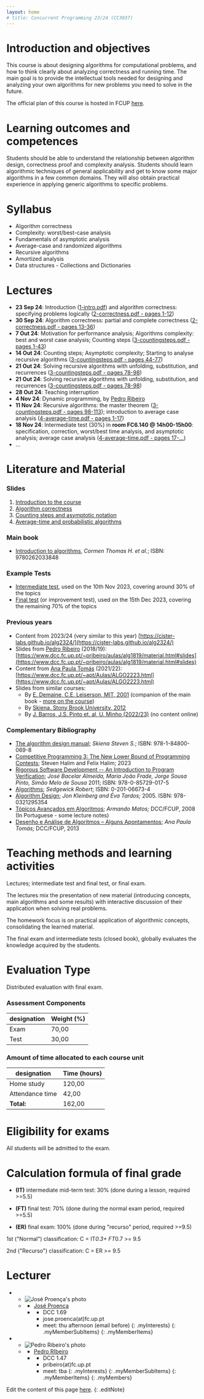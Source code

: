 ```yaml
---
layout: home
# title: Concurrent Programming 23/24 (CC3037)
---
```



<h1>Introduction and objectives </h1>

This course is about designing algorithms for computational problems, and how to think clearly about analyzing correctness and running time. The main goal is to provide the intellectual tools needed for designing and analyzing your own algorithms for new problems you need to solve in the future.

The official plan of this course is hosted in FCUP [here](https://sigarra.up.pt/fcup/pt/ucurr_geral.ficha_uc_view?pv_ocorrencia_id=547968).

# Learning outcomes and competences

Students should be able to understand the relationship between algorithm design, correctness proof and complexity analysis. Students should learn algorithmic techniques of general applicability and get to know some major algorithms in a few common domains. They will also obtain practical experience in applying generic algorithms to specific problems.

# Syllabus

- Algorithm correctness
- Complexity: worst/best-case analysis
- Fundamentals of asymptotic analysis
- Average-case and randomized algorithms
- Recursive algorithms
- Amortized analysis
- Data structures - Collections and Dictionaries

<!-- - Graph traversals and Dynamic programming -->
<!-- - Fundamentals of NP-completeness -->

<!-- - Sorting algorithms (after rec. alg. -->


<!-- - Fundamentals of asymptotic analysis
- Divide and conquer design pattern and how to solve recurrences
- Amortized analysis
- Probabilistic analysis and randomized algorithms
- Linear sorting and selection algorithms
- Greedy and dynamic programming design patterns
- Fundamentals of NP-completeness
- Introduction to approximation algorithms and parameterized algorithms
- Applications and some classical algorithms (e.g. graph algorithms, string matching algorithms, geometric algorithms) 
-->

# Lectures

- __23 Sep 24__: Introduction ([1-intro.pdf](slides/1-intro.pdf)) and algorithm correctness: specifying problems logically ([2-correctness.pdf - pages 1-12](slides/2-correctness.pdf))
- __30 Sep 24__: Algorithm correctness: partial and complete correctness ([2-correctness.pdf - pages 13-36](slides/2-correctness.pdf))
- __7 Out 24__: Motivation for performance analysis; Algorithms complexity: best and worst case analysis; Counting steps ([3-countingsteps.pdf - pages 1-43](slides/3-countingsteps.pdf))
- __14 Out 24__: Counting steps; Asymptotic complexity; Starting to analyse recursive algorithms ([3-countingsteps.pdf - pages 44-77](slides/3-countingsteps.pdf))
- __21 Out 24__: Solving recursive algorithms with unfolding, substitution, and recurrences ([3-countingsteps.pdf - pages 78-98](slides/3-countingsteps.pdf))
- __21 Out 24__: Solving recursive algorithms with unfolding, substitution, and recurrences ([3-countingsteps.pdf - pages 78-98](slides/3-countingsteps.pdf))
- __28 Out 24__: Teaching interruption
- __4 Nov 24__: Dynamic programming, by [Pedro Ribeiro](https://www.dcc.fc.up.pt/~pribeiro/)
- __11 Nov 24__: Recursive algorithms: the master theorem ([3-countingsteps.pdf - pages 98-113](slides/3-countingsteps.pdf)); introduction to average case analysis ([4-average-time.pdf - pages 1-17](slides/4-average-time.pdf))
- __18 Nov 24__: Intermediate test (30%) in __room FC6.140 @ 14h00-15h00__: specification, correction, worst/best time analysis, and asymptotic analysis; average case analysis ([4-average-time.pdf - pages 17-...](slides/4-average-time.pdf))
- ...



<!--
- __29 Sep 23__: Algorithm correctness: partial and complete correctness ([2-correctness.pdf - pages 13-36](slides/2-correctness.pdf)); motivation for performance analysis ([3-countingsteps.pdf - pages 1-29](slides/3-countingsteps.pdf))
- __6 Oct 23__: Algorithms complexity: best and worst case analysis. Counting steps and asymptotic notation ([3-countingsteps.pdf - pages 23-63](slides/3-countingsteps.pdf))
- __13 Oct 23__: Exercises with asymptotic notation ([3-countingsteps.pdf - pages 64-66](slides/3-countingsteps.pdf)); Time complexity of recursive algorithms ([3-countingsteps.pdf - pages 67-95](slides/3-countingsteps.pdf))
- __20 Oct 23__: Exercises on the time complexity of recursive algorithms and the master theorem ([3-countingsteps.pdf - pages 96-112](slides/3-countingsteps.pdf)); Average time complexity ([4-average-time.pdf - pages 1-19](slides/4-average-time.pdf))
- __27 Oct 23__: Average time complexity and analysis of the quicksort algorithm ([4-average-time.pdf - pages 20-32](slides/4-average-time.pdf)); Randomised algorithms ([4-average-time.pdf - pages 33-40](slides/4-average-time.pdf)); Amortised analysis and the aggregate method ([5-amortised.pdf - pages 1-11](slides/5-amortised.pdf))
- __10 Nov 23__: Test (30%): 9h30-10h30 (Specification, Correction, Worst/Best time analysis, Asymptotic analysis); Rest of the lesson starts at 11h15 - Amortised analysis ([5-amortised.pdf - pages 11-26](slides/5-amortised.pdf))
- __17 Nov 23__: Amortised analysis ([5-amortised.pdf - pages 27-44](slides/5-amortised.pdf)); Data structures: sequences ([6-data-structures.pdf - pages 1-8](slides/6-data-structures.pdf))
- __24 Nov 23__: Data structures: buffers and dictionaries ([6-data-structures.pdf - pages 9-28](slides/6-data-structures.pdf))
- __1 Dec 23__: _Holiday_
- __8 Dec 23__: _Holiday_
- __15 Dec 23__: Improvement test (70%): 9h30-11h30 (focused on recursive functions, average-time, amortised time, and data structures, but all topics can be asked); no lesson after the test
 -->


# Literature and Material

### Slides
1. [Introduction to the course](slides/1-intro.pdf)
2. [Algorithm correctness](slides/2-correctness.pdf)
3. [Counting steps and asymptotic notation](slides/3-countingsteps.pdf)
4. [Average-time and probabilistic algorithms](slides/4-average-time.pdf)

<!-- 
4. [Average-time and probabilistic algorithms](slides/4-average-time.pdf)
5. [Amortised analysis](slides/5-amortised.pdf)
6. [Data structures](slides/6-data-structures.pdf)
-->

### Main book

- [Introduction to algorithms](http://catalogo.up.pt/F/-?func=find-b&local_base=FCUP&find_code=SYS&request=000287411), _Cormen Thomas H. et al._; ISBN: 9780262033848

### Example Tests

- [Intermediate test](https://cister-labs.github.io/alg2324/tests/it2324.pdf), used on the 10th Nov 2023, covering around 30% of the topics
- [Final test](https://cister-labs.github.io/alg2324/tests/ft2324.pdf) (or improvement test), used on the 15th Dec 2023, covering the remaining 70% of the topics

### Previous years

- Content from 2023/24 (very similar to this year) [https://cister-labs.github.io/alg2324/](https://cister-labs.github.io/alg2324/) 
- Slides from [Pedro Ribeiro](https://www.dcc.fc.up.pt/~pribeiro/) (2018/19): [https://www.dcc.fc.up.pt/~pribeiro/aulas/alg1819/material.html#slides](https://www.dcc.fc.up.pt/~pribeiro/aulas/alg1819/material.html#slides)
- Content from [Ana Paula Tomás]() (2021/22): [https://www.dcc.fc.up.pt/~apt/Aulas/ALGO2223.html](https://www.dcc.fc.up.pt/~apt/Aulas/ALGO2223.html)
- Slides from similar courses:
  + By [E. Demaine, C.E. Leiserson, MIT, 2001](http://www.cs.virginia.edu/~robins/cs6161/slides/Cormen_Algorithms_Slides.pdf) (companion of the main book - [more on the course](https://dspace.mit.edu/bitstream/handle/1721.1/36847/6-046JFall-2001/OcwWeb/Electrical-Engineering-and-Computer-Science/6-046JIntroduction-to-AlgorithmsFall2001/CourseHome/index.htm))
  + By [Skiena, Stony Brook University, 2012](https://www3.cs.stonybrook.edu/~algorith/video-lectures/)
  + By [J. Barros, J.S. Pinto et. al, U. Minho (2022/23)](https://www4.di.uminho.pt/~jno/sitedi/uc_J303N6.html) (no content online)
  
<!-- also companion slides, structured by lecture:
  https://dspace.mit.edu/bitstream/handle/1721.1/36847/6-046JFall-2001/OcwWeb/Electrical-Engineering-and-Computer-Science/6-046JIntroduction-to-AlgorithmsFall2001/LectureNotes/index.htm -->

### Complementary Bibliography

- [The algorithm design manual;](https://www.algorist.com) _Skiena Steven S._;  ISBN: 978-1-84800-069-8
- [Competitive Programming 3: The New Lower Bound of Programming Contests](https://sites.google.com/site/stevenhalim/); Steven Halim and Felix Halim; 2023
- [Rigorous Software Development -- An Introduction to Program Verification](https://link.springer.com/book/10.1007/978-0-85729-018-2); _José Bacelar Almeida, Maria João Frade, Jorge Sousa Pinto, Simão Melo de Sousa_ 2011; ISBN: 978-0-85729-017-5
- [Algorithms](http://catalogo.up.pt/F/-?func=find-b&local_base=FCUP&find_code=SYS&request=000237593); _Sedgewick Robert_; ISBN: 0-201-06673-4
- [Algorithm Design](http://www.cs.princeton.edu/~wayne/kleinberg-tardos/); _Jon Kleinberg and Éva Tardos;_ 2005. ISBN: 978-0321295354
- [Tópicos Avançados em Algoritmos](http://www.dcc.fc.up.pt/~acm/aulas/aa/t1.pdf); _Armando Matos;_ DCC/FCUP, 2008 (In Portuguese - some lecture notes)
- [Desenho e Análise de Algoritmos – Alguns Apontamentos](http://www.dcc.fc.up.pt/~apt/aulas/DAA/1314/ApontamentosDAA.pdf); _Ana Paula Tomás;_ DCC/FCUP, 2013

# Teaching methods and learning activities

Lectures; intermediate test and final test, or final exam.

The lectures mix the presentation of new material (introducing concepts, main algorithms and some results) with interactive discussion of their application when solving real problems.

The homework focus is on practical application of algorithmic concepts, consolidating the learned material. 

The final exam and intermediate tests (closed book), globally evaluates the knowledge acquired by the students.

# Evaluation Type

Distributed evaluation with final exam.

### Assessment Components

|designation | Weight (%)|
|------------|-----------|
|Exam |70,00|
|Test | 30,00|


### Amount of time allocated to each course unit

|designation | Time (hours)|
|------------|-------------|
|Home study | 120,00|
|Attendance time | 42,00|
|**Total:** | 162,00|


# Eligibility for exams

All students will be admitted to the exam.


# Calculation formula of final grade

 - __(IT)__ intermediate mid-term test: 30% (done during a lesson, required >=5.5)

 - __(FT)__ final test: 70% (done during the normal exam period, required >=5.5)
 
 - __(ER)__ final exam: 100% (done during "recurso" period, required >=9.5)



1st ("Normal") classification: C = IT*0.3+ FT*0.7 >= 9.5

2nd ("Recurso") classification: C = ER >= 9.5


<!--
# Classification improvement

By final exam.
-->
   

<!-- # Contact

The day and time for _appointments_ is Friday afternoon ([José Proença](https://jose.proenca.org)). Please
email me the day before if you wish to meet. If you prefer you
can also just send an email with your questions to [José Proença](mailto:jose.proenca@fc.up.pt), or we can try to book an online meeting.
 -->
<!-- https://fm-dcc.github.io/pc2324/ -->


# Lecturer

  - 
    + ![José Proença's photo](assets/img/photos/jp.jpg)
    + <a></a>
      * [José Proença](https://jose.proenca.org)
      * <a></a>
        + DCC 1.69
        + jose.proenca<span>(at)</span>fc.up.pt
        + meet: thu afternoon (email before)
        {: .myInterests}
      {: .myMemberSubItems}
    {: .myMemberItems}
  - 
    + ![Pedro Ribeiro's photo](assets/img/photos/pr.jpg)
    + <a></a>
      * [Pedro RIbeiro](https://www.dcc.fc.up.pt/~pribeiro/)
      * <a></a>
        + DCC 1.47
        + pribeiro<span>(at)</span>fc.up.pt
        + meet: tba <!-- thu afternoon (email before) -->
        {: .myInterests}
      {: .myMemberSubItems}
    {: .myMemberItems}
  {: .myMembers}

   


Edit the content of this page [here](https://github.com/FM-DCC/alg2425/blob/main/index.md).
{: .editNote}
